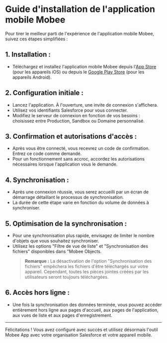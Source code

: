 # Guide d'installation de l'application mobile Mobee

Pour tirer le meilleur parti de l'expérience de l'application mobile Mobee, suivez ces étapes simplifiées :

## 1. **Installation :**
   - Téléchargez et installez l'application mobile Mobee depuis l'[App Store](https://apps.apple.com/fr/app/mobee-app/id1617645272) (pour les appareils iOS) ou depuis le [Google Play Store](https://play.google.com/store/apps/details?id=com.mobee_app) (pour les appareils Android).

## 2. **Configuration initiale :**
   - Lancez l'application. À l'ouverture, une invite de connexion s'affichera.
   - Utilisez vos identifiants Salesforce pour vous connecter.
   - Modifiez le serveur de connexion en fonction de vos besoins : choisissez entre Production, Sandbox ou Domaine personnalisé.

## 3. **Confirmation et autorisations d'accès :**
   - Après vous être connecté, vous recevrez un code de confirmation. Entrez ce code comme demandé.
   - Pour un fonctionnement sans accroc, accordez les autorisations nécessaires lorsque l'application vous le demande.

## 4. **Synchronisation :**
   - Après une connexion réussie, vous serez accueilli par un écran de démarrage détaillant le processus de synchronisation.
   - La durée de cette étape varie en fonction du volume de données à synchroniser.

## 5. **Optimisation de la synchronisation :**
   - Pour une synchronisation plus rapide, envisagez de limiter le nombre d'objets que vous souhaitez synchroniser.
   - Utilisez les options "Filtre de vue de liste" et "Synchronisation des fichiers" disponibles dans "Mobee Objects.
     > **Remarque :** La désactivation de l'option "Synchronisation des fichiers" empêchera les fichiers d'être téléchargés sur votre appareil. Cependant, toutes les pièces jointes créées par les utilisateurs seront toujours téléchargées.

## 6. **Accès hors ligne :**
   - Une fois la synchronisation des données terminée, vous pouvez accéder entièrement hors ligne aux pages d'accueil, aux pages de l'application, aux vues de liste et aux pages d'enregistrement.

---

Félicitations ! Vous avez configuré avec succès et utilisez désormais l'outil Mobee App avec votre organisation Salesforce et votre appareil mobile.